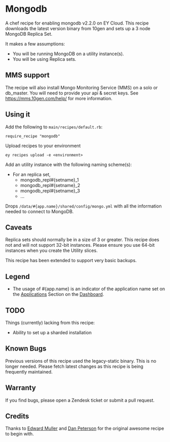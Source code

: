 # Mongodb

A chef recipe for enabling mongodb v2.2.0 on EY Cloud. This recipe downloads the latest version binary from 10gen and sets up a 3 node MongoDB Replica Set.

It makes a few assumptions:

  * You will be running MongoDB on a utility instance(s).
  * You will be using Replica sets.

## MMS support

The recipe will also install Mongo Monitoring Service (MMS) on a solo or db_master. You will need to provide your api & secret keys. 
See https://mms.10gen.com/help/ for more information.

## Using it

Add the following to `main/recipes/default.rb`:

    require_recipe "mongodb"

Upload recipes to your environment

    ey recipes upload -e <environment>

Add an utility instance with the following naming scheme(s):

  * For an replica set,
    * mongodb_repl#{setname}_1
    * mongodb_repl#{setname}_2
    * mongodb_repl#{setname}_3
    * ...

Drops `/data/#{app.name}/shared/config/mongo.yml` with all the information needed to connect to MongoDB.

## Caveats

Replica sets should normally be in a size of 3 or greater. This recipe does not and will not support 32-bit instances.
Please ensure you use 64-bit instances when you create the Utility slices.

This recipe has been extended to support very basic backups. 

## Legend

- The usage of #{app.name} is an indicator of the application name set on the [Applications][1] Section on the [Dashboard][2].

## TODO

Things (currently) lacking from this recipe:

- Ability to set up a sharded installation

## Known Bugs

Previous versions of this recipe used the legacy-static binary. This is no longer needed. Please fetch latest changes as this recipe is being frequently maintained. 

## Warranty

If you find bugs, please open a Zendesk ticket or submit a pull request.

## Credits

Thanks to [Edward Muller][4] and [Dan Peterson][5] for the original awesome
recipe to begin with. 

[1]: https://cloud.engineyard.com/apps
[2]: https://cloud.engineyard.com
[3]: https://github.com/engineyard/ey-cloud-recipes/blob/master/cookbooks/mongodb/attributes/recipe.rb#L13
[4]: https://github.com/freeformz
[5]: https://github.com/dpiddy
